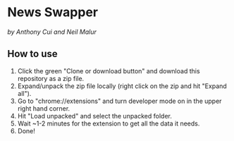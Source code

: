 # News Swapper
*by Anthony Cui and Neil Malur*

## How to use
1.  Click the green "Clone or download button" and download this repository as a zip file.
2.  Expand/unpack the zip file locally (right click on the zip and hit "Expand all").
3.  Go to "chrome://extensions" and turn developer mode on in the upper right hand corner.
4.  Hit "Load unpacked" and select the unpacked folder.
5.  Wait ~1-2 minutes for the extension to get all the data it needs.
6.  Done!
